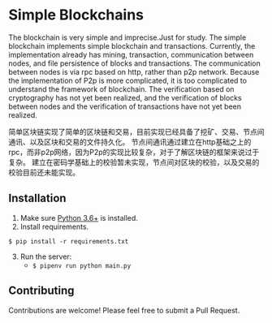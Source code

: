 # Simple Blockchains 

The blockchain is very simple and imprecise.Just for study.
The simple blockchain implements simple blockchain and transactions. Currently, the implementation already has mining, transaction, communication between nodes, and file persistence of blocks and transactions.
The communication between nodes is via rpc based on http, rather than p2p network. Because the implementation of P2p is more complicated, it is too complicated to understand the framework of blockchain.
The verification based on cryptography has not yet been realized, and the verification of blocks between nodes and the verification of transactions have not yet been realized.

简单区块链实现了简单的区块链和交易，目前实现已经具备了挖矿、交易、节点间通讯、以及区块和交易的文件持久化。
节点间通讯通过建立在http基础之上的rpc，而非p2p网络，因为P2p的实现比较复杂，对于了解区块链的框架来说过于复杂。
建立在密码学基础上的校验暂未实现，节点间对区块的校验，以及交易的校验目前还未能实现。

## Installation

1. Make sure [Python 3.6+](https://www.python.org/downloads/) is installed. 
2. Install requirements.  

```
$ pip install -r requirements.txt
``` 

3. Run the server:
    * `$ pipenv run python main.py` 

## Contributing

Contributions are welcome! Please feel free to submit a Pull Request.

